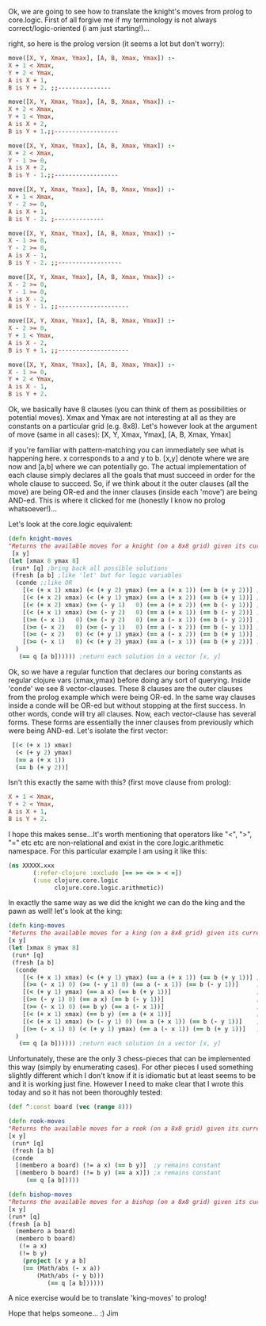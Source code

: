 Ok, we are going to see how to translate the knight's moves from prolog to core.logic. First of all forgive me if my terminology is not always correct/logic-oriented (i am just starting!)...

right, so here is the prolog version (it seems a lot but don't worry):

```prolog
move([X, Y, Xmax, Ymax], [A, B, Xmax, Ymax]) :-
X + 1 < Xmax,
Y + 2 < Ymax,
A is X + 1,
B is Y + 2. ;;---------------

move([X, Y, Xmax, Ymax], [A, B, Xmax, Ymax]) :-
X + 2 < Xmax,
Y + 1 < Ymax,
A is X + 2,
B is Y + 1.;;------------------

move([X, Y, Xmax, Ymax], [A, B, Xmax, Ymax]) :-
X + 2 < Xmax,
Y - 1 >= 0,
A is X + 2,
B is Y - 1.;;------------------

move([X, Y, Xmax, Ymax], [A, B, Xmax, Ymax]) :-
X + 1 < Xmax,
Y - 2 >= 0,
A is X + 1,
B is Y - 2. ;--------------

move([X, Y, Xmax, Ymax], [A, B, Xmax, Ymax]) :-
X - 1 >= 0,
Y - 2 >= 0,
A is X - 1,
B is Y - 2. ;;------------------

move([X, Y, Xmax, Ymax], [A, B, Xmax, Ymax]) :-
X - 2 >= 0,
Y - 1 >= 0,
A is X - 2,
B is Y - 1. ;;--------------------

move([X, Y, Xmax, Ymax], [A, B, Xmax, Ymax]) :-
X - 2 >= 0,
Y + 1 < Ymax,
A is X - 2,
B is Y + 1. ;;--------------------

move([X, Y, Xmax, Ymax], [A, B, Xmax, Ymax]) :-
X - 1 >= 0,
Y + 2 < Ymax,
A is X - 1,
B is Y + 2.
```

Ok, we basically have 8 clauses (you can think of them as possibilities or potential moves). Xmax and Ymax are not interesting at all as they are constants on a particular grid (e.g. 8x8). Let's however look at the argument of move (same in all cases): [X, Y, Xmax, Ymax], [A, B, Xmax, Ymax]

if you're familiar with pattern-matching you can immediately see what is happening here. x corresponds to a and y to b. [x,y] denote where we are now and [a,b] where we can potentially go. The actual implementation of each clause simply declares all the goals that must succeed in order for the whole clause to succeed. So, if we think about it the outer clauses (all the move) are being OR-ed and the inner clauses (inside each 'move') are being AND-ed. This is where it clicked for me (honestly I know no prolog whatsoever!)...

Let's look at the core.logic equivalent:
```clojure
(defn knight-moves 
"Returns the available moves for a knight (on a 8x8 grid) given its current position." 
 [x y]
(let [xmax 8 ymax 8]
 (run* [q] ;bring back all possible solutions
 (fresh [a b] ;like 'let' but for logic variables
  (conde ;;like OR
    [(< (+ x 1) xmax) (< (+ y 2) ymax) (== a (+ x 1)) (== b (+ y 2))] ;1st possibility
    [(< (+ x 2) xmax) (< (+ y 1) ymax) (== a (+ x 2)) (== b (+ y 1))] ;2nd possibility
    [(< (+ x 2) xmax) (>= (- y 1)   0) (== a (+ x 2)) (== b (- y 1))] ;3rd possibility
    [(< (+ x 1) xmax) (>= (- y 2)   0) (== a (+ x 1)) (== b (- y 2))] ;4th possibility
    [(>= (- x 1)   0) (>= (- y 2)   0) (== a (- x 1)) (== b (- y 2))] ;5th possibility
    [(>= (- x 2)   0) (>= (- y 1)   0) (== a (- x 2)) (== b (- y 1))] ;6th possibility
    [(>= (- x 2)   0) (< (+ y 1) ymax) (== a (- x 2)) (== b (+ y 1))] ;7th possibility
    [(>= (- x 1)   0) (< (+ y 2) ymax) (== a (- x 1)) (== b (+ y 2))] ;8th possibility
  ) 
   (== q [a b]))))) ;return each solution in a vector [x, y]
```
Ok, so we have a regular function that declares our boring constants as regular clojure vars (xmax,ymax) before doing any sort of querying. Inside 'conde' we see 8 vector-clauses. These 8 clauses are the outer clauses from the prolog example which were being OR-ed. In the same way clauses inside a conde will be OR-ed but without stopping at the first success. In other words, conde will try all clauses. Now, each vector-clause has several forms. These forms are essentially the inner clauses from previously which were being AND-ed. Let's isolate the first vector:

```clojure
 [(< (+ x 1) xmax) 
  (< (+ y 2) ymax) 
  (== a (+ x 1)) 
  (== b (+ y 2))]
```

Isn't this exactly the same with this? (first move clause from prolog):
```prolog
X + 1 < Xmax,
Y + 2 < Ymax,
A is X + 1,
B is Y + 2.
```

I hope this makes sense...It's worth mentioning that operators like "<", ">", "=" etc etc are non-relational and exist in the core.logic.arithmetic namespace. For this particular example I am using it like this:
```clojure
(ns XXXXX.xxx
       (:refer-clojure :exclude [== >= <= > < =])
       (:use clojure.core.logic 
             clojure.core.logic.arithmetic))
```

In exactly the same way as we did the knight we can do the king and the pawn as well! let's look at the king:

```clojure
(defn king-moves 
"Returns the available moves for a king (on a 8x8 grid) given its current position."
[x y]
(let [xmax 8 ymax 8]
 (run* [q]
 (fresh [a b]
  (conde 
    [(< (+ x 1) xmax) (< (+ y 1) ymax) (== a (+ x 1)) (== b (+ y 1))] ;1st possibility (diagonally)
    [(>= (- x 1) 0) (>= (- y 1) 0) (== a (- x 1)) (== b (- y 1))]     ;2nd possibility (diagonally)
    [(< (+ y 1) ymax) (== a x) (== b (+ y 1))]                        ;3rd possibility (x is constant)
    [(>= (- y 1) 0) (== a x) (== b (- y 1))]                          ;4th possibility (x is constant)
    [(>= (- x 1) 0) (== b y) (== a (- x 1))]                          ;5th possibility (y is constant)
    [(< (+ x 1) xmax) (== b y) (== a (+ x 1))]                        ;6th possibility (y is constant)
    [(< (+ x 1) xmax) (> (- y 1) 0) (== a (+ x 1)) (== b (- y 1))]    ;7th possibility (diagonally)
    [(>= (- x 1) 0) (< (+ y 1) ymax) (== a (- x 1)) (== b (+ y 1))]   ;8th possibility (diagonally)
  ) 
   (== q [a b]))))) ;return each solution in a vector [x, y]
```

Unfortunately, these are the only 3 chess-pieces that can be implemented this way (simply by enumerating cases). For other pieces I used something slightly different which I don't know if it is idiomatic but at least seems to be and it is working just fine. However I need to make clear that I wrote this today and so it has not been thoroughly tested:

```clojure
(def ^:const board (vec (range 8)))

(defn rook-moves 
"Returns the available moves for a rook (on a 8x8 grid) given its current position."
[x y]
 (run* [q]
 (fresh [a b]
 (conde 
  [(membero a board) (!= a x) (== b y)]  ;y remains constant
  [(membero b board) (!= b y) (== a x)]) ;x remains constant
     (== q [a b]))))

(defn bishop-moves 
"Returns the available moves for a bishop (on a 8x8 grid) given its current position and direction."
[x y]
(run* [q] 
(fresh [a b] 
  (membero a board) 
  (membero b board)
   (!= a x) 
   (!= b y)
    (project [x y a b]
    (== (Math/abs (- x a)) 
        (Math/abs (- y b)))
           (== q [a b])))))
```

A nice exercise would be to translate 'king-moves' to prolog!

Hope that helps someone... :) Jim

